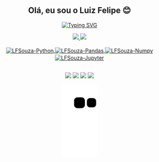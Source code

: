 <div align="center">
  
  ## Olá, eu sou o Luiz Felipe 😊
  [![Typing SVG](https://readme-typing-svg.herokuapp.com/?color=#FFFFFF&size=30&center=true&vCenter=true&width=1000&lines=Olá,+eu+sou+o+Luiz+Felipe+Souza;Seja+bem+vindo!+:%29)](https://git.io/typing-svg)


</div>

<div align="center">
  <a href="https://github.com/SouzaLF">
  <img height="180em" src="https://github-readme-stats.vercel.app/api?username=SouzaLF&theme=blue-green"/>
  <img height="180em" src="https://github-readme-stats.vercel.app/api/top-langs/?username=SouzaLF&theme=blue-green"/>
</div>
<div style="display: inline_block" align="center"><br>
  <img align="center" alt="LFSouza-Python" height="40" width="80" src="https://cdn.jsdelivr.net/gh/devicons/devicon/icons/python/python-original-wordmark.svg">
  <img align="center" alt="LFSouza-Pandas" height="40" width="80" src="https://cdn.jsdelivr.net/gh/devicons/devicon/icons/pandas/pandas-original-wordmark.svg">
  <img align="center" alt="LFSouza-Numpy" height="40" width="80" src="https://cdn.jsdelivr.net/gh/devicons/devicon/icons/numpy/numpy-original-wordmark.svg">
  <img align="center" alt="LFSouza-Jupyter" height="40" width="80" src="https://cdn.jsdelivr.net/gh/devicons/devicon/icons/jupyter/jupyter-original-wordmark.svg">
</div>
  
  ##
 
<div align="center"> 
  <a href="https://www.linkedin.com/in/luiz-felipe-souza-9645a0172/" target="_blank"><img src="https://img.shields.io/badge/-LinkedIn-%230077B5?style=for-the-badge&logo=linkedin&logoColor=white" target="_blank"></a>
  <a href = "mailto:lfsouza@estudante.ufla.br"><img src="https://img.shields.io/badge/Gmail-D14836?style=for-the-badge&logo=gmail&logoColor=white" target="_blank"></a>
  <a href="https://www.instagram.com/lfsouza_94/?hl=pt-br" target="_blank"><img src="https://img.shields.io/badge/Instagram-E4405F?style=for-the-badge&logo=instagram&logoColor=white" target="_blank"></a>
  <a href="https://www.facebook.com/felipe.souza.77377/" target="_blank"><img src="https://img.shields.io/badge/Facebook-1877F2?style=for-the-badge&logo=facebook&logoColor=white" target="_blank"></a>
 
  ![Snake animation](https://github.com/SouzaLF/SouzaLF/blob/output/github-contribution-grid-snake.svg)
 
</div>
